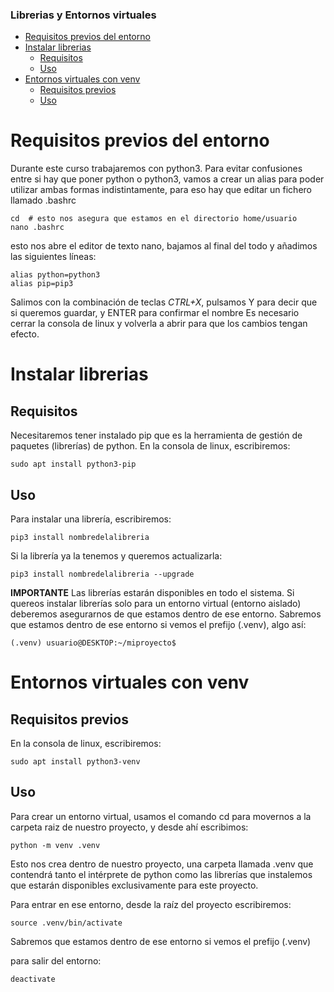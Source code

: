 
<h3>Librerias y Entornos virtuales</h3>

- [Requisitos previos del entorno](#requisitos-previos-del-entorno)
- [Instalar librerias](#instalar-librerias)
  - [Requisitos](#requisitos)
  - [Uso](#uso)
- [Entornos virtuales con venv](#entornos-virtuales-con-venv)
  - [Requisitos previos](#requisitos-previos)
  - [Uso](#uso-1)


# Requisitos previos del entorno

Durante este curso trabajaremos con python3. Para evitar confusiones entre si hay que poner python o python3, vamos a crear un alias para poder utilizar ambas formas indistintamente, para eso hay que editar un fichero llamado .bashrc

 ```  
cd  # esto nos asegura que estamos en el directorio home/usuario
nano .bashrc
```

esto nos abre el editor de texto nano, bajamos al final del todo y añadimos las siguientes líneas:

``` 
alias python=python3
alias pip=pip3
```

Salimos con la combinación de teclas *CTRL+X*, pulsamos Y para decir que si queremos guardar, y ENTER para confirmar el nombre
Es necesario cerrar la consola de linux y volverla a abrir para que los cambios tengan efecto.


# Instalar librerias

## Requisitos

Necesitaremos tener instalado pip que es la herramienta de gestión de paquetes (librerías) de python. 
En la consola de linux, escribiremos:

`sudo apt install python3-pip`

## Uso

Para instalar una librería, escribiremos:

`pip3 install nombredelalibreria`

Si la librería ya la tenemos y queremos actualizarla:

`pip3 install nombredelalibreria --upgrade`

**IMPORTANTE** Las librerías estarán disponibles en todo el sistema. Si quereos instalar librerías solo para un entorno virtual (entorno aislado) deberemos asegurarnos de que estamos dentro de ese entorno. Sabremos que estamos dentro de ese entorno si vemos el prefijo (.venv), algo así:

`(.venv) usuario@DESKTOP:~/miproyecto$`


# Entornos virtuales con venv

## Requisitos previos

En la consola de linux, escribiremos:

`sudo apt install python3-venv`

## Uso

Para crear un entorno virtual, usamos el comando cd para movernos a la carpeta raiz de nuestro proyecto, y desde ahí escribimos:

`python -m venv .venv`

Esto nos crea dentro de nuestro proyecto, una carpeta llamada .venv que contendrá tanto el intérprete de python como las librerías que instalemos que estarán disponibles exclusivamente para este proyecto.

Para entrar en ese entorno, desde la raíz del proyecto escribiremos:

`source .venv/bin/activate`

Sabremos que estamos dentro de ese entorno si vemos el prefijo (.venv)

para salir del entorno:

`deactivate`
